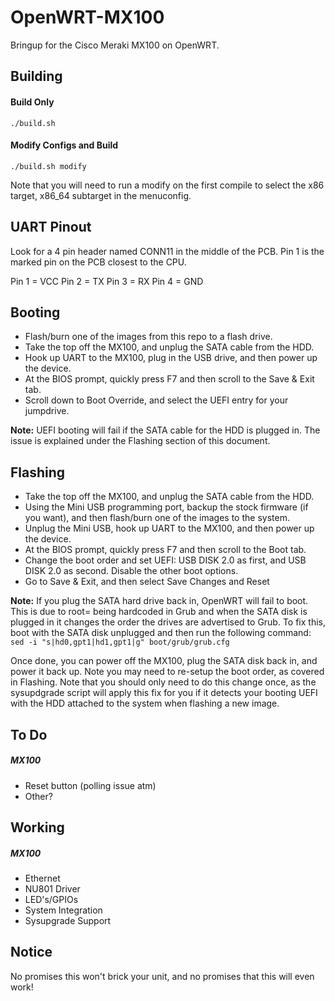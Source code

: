 # OpenWRT-MX100
Bringup for the Cisco Meraki MX100 on OpenWRT.

Building
-----
#### Build Only
`./build.sh`

#### Modify Configs and Build
`./build.sh modify`

Note that you will need to run a modify on the first compile to select the x86 target, x86_64 subtarget in the menuconfig.

UART Pinout
-----
Look for a 4 pin header named CONN11 in the middle of the PCB. Pin 1 is the marked pin on the PCB closest to the CPU.

Pin 1 = VCC
Pin 2 = TX
Pin 3 = RX
Pin 4 = GND

Booting
-----
 * Flash/burn one of the images from this repo to a flash drive.
 * Take the top off the MX100, and unplug the SATA cable from the HDD.
 * Hook up UART to the MX100, plug in the USB drive, and then power up the device.
 * At the BIOS prompt, quickly press F7 and then scroll to the Save & Exit tab.
 * Scroll down to Boot Override, and select the UEFI entry for your jumpdrive.

**Note:** UEFI booting will fail if the SATA cable for the HDD is plugged in. The issue is explained under the Flashing section of this document.

Flashing
-----
 * Take the top off the MX100, and unplug the SATA cable from the HDD.
 * Using the Mini USB programming port, backup the stock firmware (if you want), and then flash/burn one of the images to the system.
 * Unplug the Mini USB, hook up UART to the MX100, and then power up the device.
 * At the BIOS prompt, quickly press F7 and then scroll to the Boot tab.
 * Change the boot order and set UEFI: USB DISK 2.0 as first, and USB DISK 2.0 as second. Disable the other boot options.
 * Go to Save & Exit, and then select Save Changes and Reset

**Note:** If you plug the SATA hard drive back in, OpenWRT will fail to boot. This is due to root= being hardcoded in Grub and when the SATA disk is plugged in it changes the order the drives are advertised to Grub. To fix this, boot with the SATA disk unplugged and then run the following command:` sed -i "s|hd0,gpt1|hd1,gpt1|g" boot/grub/grub.cfg`

Once done, you can power off the MX100, plug the SATA disk back in, and power it back up. Note you may need to re-setup the boot order, as covered in Flashing. Note that you should only need to do this change once, as the sysupdgrade script will apply this fix for you if it detects your booting UEFI with the HDD attached to the system when flashing a new image.

To Do
-----
##### MX100
* Reset button (polling issue atm)
* Other?

Working
-----
##### MX100
* Ethernet
* NU801 Driver
* LED's/GPIOs
* System Integration
* Sysupgrade Support

Notice
------
No promises this won't brick your unit, and no promises that this will even work!